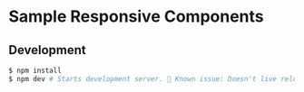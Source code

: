 # Sample Responsive Components

## Development

```sh
$ npm install
$ npm dev # Starts development server. 🚨 Known issue: Doesn't live reload CSS changes
```
